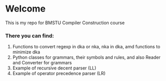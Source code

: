# Welcome
This is my repo for BMSTU Compiler Construction course

### There you can find:
1) Functions to convert regexp in dka or nka, nka in dka, amd functions to minimize dka
2) Python classes for grammars, their symbols and rules, and also Reader and Converter for grammars
3) Example of recursive decent parser (LL)
4) Example of operator precedence parser (LR)